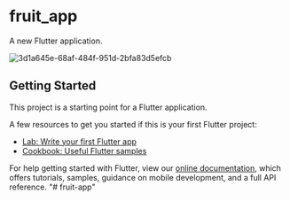 # fruit_app

A new Flutter application.

![3d1a645e-68af-484f-951d-2bfa83d5efcb](https://user-images.githubusercontent.com/89372677/170460691-45a61bb9-9298-4e8f-97a2-6909d1457b90.jpg)


## Getting Started

This project is a starting point for a Flutter application.

A few resources to get you started if this is your first Flutter project:

- [Lab: Write your first Flutter app](https://flutter.dev/docs/get-started/codelab)
- [Cookbook: Useful Flutter samples](https://flutter.dev/docs/cookbook)

For help getting started with Flutter, view our
[online documentation](https://flutter.dev/docs), which offers tutorials,
samples, guidance on mobile development, and a full API reference.
"# fruit-app" 
